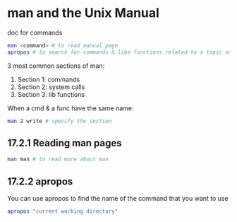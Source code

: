 # man and the Unix Manual

doc for commands

```bash
man <command> # to read manual page
apropos # to search for commands & libs functions related to a topic supplied by a search pattern given as its command line argumetn. 
```

3 most common sections of man:

1. Section 1: commands
2. Section 2: system calls
3. Section 3: lib functions

When a cmd & a func have the same name:

```bash
man 2 write # specify the section
```

## 17.2.1 Reading man pages

```bash
man man # to read more about man
```

## 17.2.2 apropos

You can use apropos to find the name of the command that you want to use

```bash
apropos "current working directory"
```
